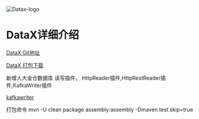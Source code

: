 ![Datax-logo](https://github.com/alibaba/DataX/blob/master/images/DataX-logo.jpg)


# DataX详细介绍

[DataX Git地址](https://github.com/alibaba/DataX)
 
[DataX 打包下载](http://datax-opensource.oss-cn-hangzhou.aliyuncs.com/datax.tar.gz)

新增人大金仓数据库 读写插件， HttpReader插件,HttpRestReader插件,KafkaWriter插件


[kafkawriter](https://github.com/lizu18xz/DataX)

打包命令
mvn -U clean package assembly:assembly -Dmaven.test.skip=true


